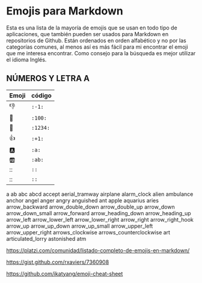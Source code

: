 # Emojis para Markdown

Esta es una lista de la mayoría de emojis que se usan en todo tipo de aplicaciones, que también pueden ser usados para Markdown en repositorios de Github. Están ordenados en orden alfabético y no por las categorías comunes, al menos así es más fácil para mi encontrar el emoji que me interesa encontrar. Como consejo para la búsqueda es mejor utilizar el idioma Inglés.

## NÚMEROS Y LETRA A

| Emoji  | código |  
| ------------- | ------------- |
| :-1:  | `:-1:`  |
| :100:  | `:100:`  |
| :1234:  | `:1234:` |  
| :+1: | `:+1:` |
| :a:  | `:a:`  |
| :ab:  | `:ab:`  |
| ::  | `::`  |
| ::  | `::`  |
a
ab
abc
abcd
accept
aerial_tramway
airplane
alarm_clock
alien
ambulance
anchor
angel
anger
angry
anguished
ant
apple
aquarius
aries
arrow_backward
arrow_double_down
arrow_double_up
arrow_down
arrow_down_small
arrow_forward
arrow_heading_down
arrow_heading_up
arrow_left
arrow_lower_left
arrow_lower_right
arrow_right
arrow_right_hook
arrow_up
arrow_up_down
arrow_up_small
arrow_upper_left
arrow_upper_right
arrows_clockwise
arrows_counterclockwise
art
articulated_lorry
astonished
atm

https://platzi.com/comunidad/listado-completo-de-emojis-en-markdown/

https://gist.github.com/rxaviers/7360908

https://github.com/ikatyang/emoji-cheat-sheet
